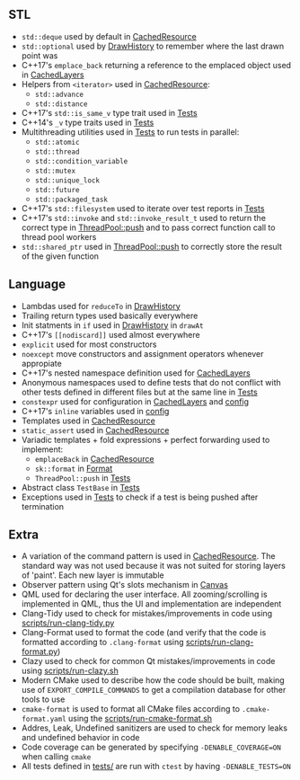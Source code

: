 ## STL
* `std::deque` used by default in [CachedResource](https://github.com/AlexandruIca/Skribble/blob/master/src/cached_resource.hpp)
* `std::optional` used by [DrawHistory](https://github.com/AlexandruIca/Skribble/blob/master/src/draw_history.hpp) to remember where the last drawn point was
* C++17's `emplace_back` returning a reference to the emplaced object used in [CachedLayers](https://github.com/AlexandruIca/Skribble/blob/master/src/draw_history.hpp)
* Helpers from `<iterator>` used in [CachedResource](https://github.com/AlexandruIca/Skribble/blob/master/src/cached_resource.hpp):
    - `std::advance`
    - `std::distance`
* C++17's `std::is_same_v` type trait used in [Tests](https://github.com/AlexandruIca/Skribble/blob/develop/tests/helper/test.hpp)
* C++14's `_v` type traits used in [Tests](https://github.com/AlexandruIca/Skribble/blob/develop/tests/helper/test.hpp)
* Multithreading utilities used in [Tests](https://github.com/AlexandruIca/Skribble/blob/develop/tests/helper/test.hpp) to run tests in parallel:
    - `std::atomic`
    - `std::thread`
    - `std::condition_variable`
    - `std::mutex`
    - `std::unique_lock`
    - `std::future`
    - `std::packaged_task`
* C++17's `std::filesystem` used to iterate over test reports in [Tests](https://github.com/AlexandruIca/Skribble/blob/develop/tests/helper/test.hpp)
* C++17's `std::invoke` and `std::invoke_result_t` used to return the correct type in [ThreadPool::push](https://github.com/AlexandruIca/Skribble/blob/develop/tests/helper/test.hpp) and to pass correct function call to thread pool workers
* `std::shared_ptr` used in [ThreadPool::push](https://github.com/AlexandruIca/Skribble/blob/develop/tests/helper/test.hpp) to correctly store the result of the given function

## Language
* Lambdas used for `reduceTo` in [DrawHistory](https://github.com/AlexandruIca/Skribble/blob/master/src/draw_history.cpp)
* Trailing return types used basically everywhere
* Init statments in `if` used in [DrawHistory](https://github.com/AlexandruIca/Skribble/blob/master/src/draw_history.cpp) in `drawAt`
* C++17's `[[nodiscard]]` used almost everywhere
* `explicit` used for most constructors
* `noexcept` move constructors and assignment operators whenever appropiate
* C++17's nested namespace definition used for [CachedLayers](https://github.com/AlexandruIca/Skribble/blob/master/src/draw_history.hpp)
* Anonymous namespaces used to define tests that do not conflict with other tests defined in different files but at the same line in [Tests](https://github.com/AlexandruIca/Skribble/blob/develop/tests/helper/test.hpp)
* `constexpr` used for configuration in [CachedLayers](https://github.com/AlexandruIca/Skribble/blob/master/src/draw_history.hpp) and [config](https://github.com/AlexandruIca/Skribble/blob/master/src/canvas_config.hpp)
* C++17's `inline` variables used in [config](https://github.com/AlexandruIca/Skribble/blob/master/src/canvas_config.hpp)
* Templates used in [CachedResource](https://github.com/AlexandruIca/Skribble/blob/master/src/cached_resource.hpp)
* `static_assert` used in [CachedResource](https://github.com/AlexandruIca/Skribble/blob/master/src/cached_resource.hpp)
* Variadic templates + fold expressions + perfect forwarding used to implement:
    - `emplaceBack` in [CachedResource](https://github.com/AlexandruIca/Skribble/blob/master/src/cached_resource.hpp)
    - `sk::format` in [Format](https://github.com/AlexandruIca/Skribble/blob/develop/src/format.hpp)
    - `ThreadPool::push` in [Tests](https://github.com/AlexandruIca/Skribble/blob/develop/tests/helper/test.hpp)
* Abstract class `TestBase` in [Tests](https://github.com/AlexandruIca/Skribble/blob/develop/tests/helper/test.hpp)
* Exceptions used in [Tests](https://github.com/AlexandruIca/Skribble/blob/develop/tests/helper/test.hpp) to check if a test is being pushed after termination

## Extra
* A variation of the command pattern is used in [CachedResource](https://github.com/AlexandruIca/Skribble/blob/master/src/cached_resource.hpp). The standard way was not used because it was not suited for storing layers of 'paint'. Each new layer is immutable
* Observer pattern using Qt's slots mechanism in [Canvas](https://github.com/AlexandruIca/Skribble/blob/master/src/canvas.hpp)
* QML used for declaring the user interface. All zooming/scrolling is implemented in QML, thus the UI and implementation are independent
* Clang-Tidy used to check for mistakes/improvements in code using [scripts/run-clang-tidy.py](https://github.com/AlexandruIca/Skribble/blob/master/scripts/run-clang-tidy.py)
* Clang-Format used to format the code (and verify that the code is formatted according to `.clang-format` using [scripts/run-clang-format.py](https://github.com/AlexandruIca/Skribble/blob/master/scripts/run-clang-format.py))
* Clazy used to check for common Qt mistakes/improvements in code using [scripts/run-clazy.sh](https://github.com/AlexandruIca/Skribble/blob/master/scripts/run-clazy.sh)
* Modern CMake used to describe how the code should be built, making use of `EXPORT_COMPILE_COMMANDS` to get a compilation database for other tools to use
* `cmake-format` is used to format all CMake files according to `.cmake-format.yaml` using the [scripts/run-cmake-format.sh](https://github.com/AlexandruIca/Skribble/blob/master/scripts/run-cmake-format.sh)
* Addres, Leak, Undefined sanitizers are used to check for memory leaks and undefined behavior in code
* Code coverage can be generated by specifying `-DENABLE_COVERAGE=ON` when calling `cmake`
* All tests defined in [tests/](https://github.com/AlexandruIca/Skribble/tree/develop/tests) are run with `ctest` by having `-DENABLE_TESTS=ON`
